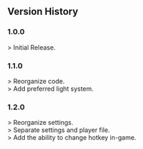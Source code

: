 ## Version History

### 1.0.0
\> Initial Release.

### 1.1.0
\> Reorganize code.<br>
\> Add preferred light system.

### 1.2.0
\> Reorganize settings.<br>
\> Separate settings and player file.<br>
\> Add the ability to change hotkey in-game.